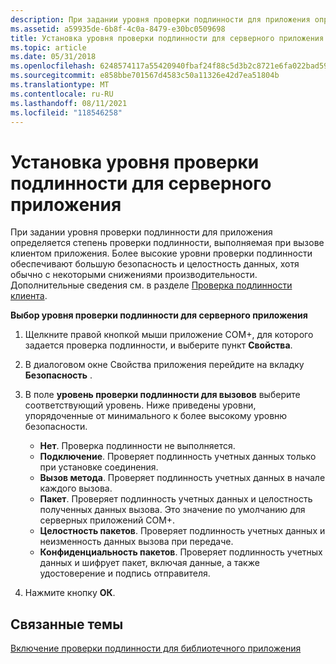 ```yaml
---
description: При задании уровня проверки подлинности для приложения определяется степень проверки подлинности, выполняемая при вызове клиентом приложения.
ms.assetid: a59935de-6b8f-4c0a-8479-e30bc0509698
title: Установка уровня проверки подлинности для серверного приложения
ms.topic: article
ms.date: 05/31/2018
ms.openlocfilehash: 6248574117a55420940fbaf24f88c5d3b2c8721e6fa022bad5923ba658bf5da7
ms.sourcegitcommit: e858bbe701567d4583c50a11326e42d7ea51804b
ms.translationtype: MT
ms.contentlocale: ru-RU
ms.lasthandoff: 08/11/2021
ms.locfileid: "118546258"
---
```

# <a name="setting-an-authentication-level-for-a-server-application"></a>Установка уровня проверки подлинности для серверного приложения

При задании уровня проверки подлинности для приложения определяется степень проверки подлинности, выполняемая при вызове клиентом приложения. Более высокие уровни проверки подлинности обеспечивают большую безопасность и целостность данных, хотя обычно с некоторыми снижениями производительности. Дополнительные сведения см. в разделе [Проверка подлинности клиента](client-authentication.md).

**Выбор уровня проверки подлинности для серверного приложения**

1.  Щелкните правой кнопкой мыши приложение COM+, для которого задается проверка подлинности, и выберите пункт **Свойства**.

2.  В диалоговом окне Свойства приложения перейдите на вкладку **Безопасность** .

3.  В поле **уровень проверки подлинности для вызовов** выберите соответствующий уровень. Ниже приведены уровни, упорядоченные от минимального к более высокому уровню безопасности.

    -   **Нет**. Проверка подлинности не выполняется.
    -   **Подключение**. Проверяет подлинность учетных данных только при установке соединения.
    -   **Вызов метода**. Проверяет подлинность учетных данных в начале каждого вызова.
    -   **Пакет**. Проверяет подлинность учетных данных и целостность полученных данных вызова. Это значение по умолчанию для серверных приложений COM+.
    -   **Целостность пакетов**. Проверяет подлинность учетных данных и неизменность данных вызова при передаче.
    -   **Конфиденциальность пакетов**. Проверяет подлинность учетных данных и шифрует пакет, включая данные, а также удостоверение и подпись отправителя.

4.  Нажмите кнопку **ОК**.

## <a name="related-topics"></a>Связанные темы

<dl> <dt>

[Включение проверки подлинности для библиотечного приложения](enabling-authentication-for-a-library-application.md)
</dt> </dl>

 

 



